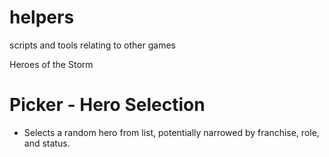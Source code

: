 # helpers
scripts and tools relating to other games

Heroes of the Storm

# Picker - Hero Selection

- Selects a random hero from list, potentially narrowed by franchise, role, and status.

